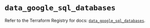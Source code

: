 # `data_google_sql_databases`

Refer to the Terraform Registry for docs: [`data_google_sql_databases`](https://registry.terraform.io/providers/hashicorp/google/6.41.0/docs/data-sources/sql_databases).
